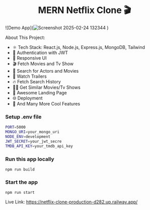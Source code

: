<h1 align="center">MERN Netflix Clone 🎬</h1>

![Demo App](![Screenshot 2025-02-24 132344](https://github.com/user-attachments/assets/e9363fc0-b416-4166-bf8a-6e495a21619d)
)


About This Project:

-   ⚛️ Tech Stack: React.js, Node.js, Express.js, MongoDB, Tailwind
-   🔐 Authentication with JWT
-   📱 Responsive UI
-   🎬 Fetch Movies and Tv Show
-   🔎 Search for Actors and Movies
-   🎥 Watch Trailers
-   🔥 Fetch Search History
-   🐱‍👤 Get Similar Movies/Tv Shows
-   💙 Awesome Landing Page
-   🌐 Deployment
-   🚀 And Many More Cool Features

### Setup .env file

```bash
PORT=5000
MONGO_URI=your_mongo_uri
NODE_ENV=development
JWT_SECRET=your_jwt_secre
TMDB_API_KEY=your_tmdb_api_key
```

### Run this app locally

```shell
npm run build
```

### Start the app

```shell
npm run start
```

Live Link:
https://netflix-clone-production-d282.up.railway.app/
